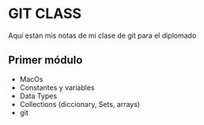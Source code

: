 # GIT CLASS
Aquí estan mis notas de mi clase de git
para el diplomado

## Primer módulo

- MacOs
- Constantes y variables
- Data Types
- Collections (diccionary, Sets, arrays)
- git 
